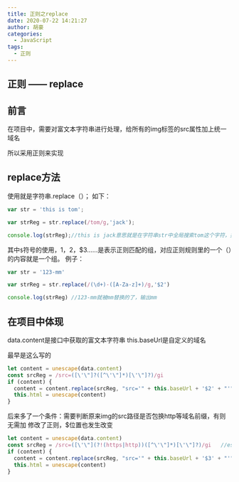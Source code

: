 ```yaml
---
title: 正则之replace
date: 2020-07-22 14:21:27
author: 胡豪
categories: 
  - JavaScript
tags:
  - 正则 
---
```


## 正则 —— replace

## 前言
在项目中，需要对富文本字符串进行处理，给所有的img标签的src属性加上统一域名

所以采用正则来实现

## replace方法
使用就是字符串.replace（）；
如下：
```js
var str = 'this is tom';

var strReg = str.replace(/tom/g,'jack');

console.log(strReg);//this is jack意思就是在字符串str中全局搜索tom这个字符，并将他换成jack`；
```

其中`$`符号的使用，$1，$2，$3......是表示正则匹配的组，对应正则规则里的一个（）的内容就是一个组。
例子：
```js
var str = '123-mm'

var strReg = str.replace(/(\d+)-([A-Za-z]+)/g,'$2')

console.log(strReg) //123-mm就被mm替换的了，输出mm  
```

## 在项目中体现
data.content是接口中获取的富文本字符串
this.baseUrl是自定义的域名

最早是这么写的
```js
let content = unescape(data.content)
const srcReg = /src=([\'\"]?([^\'\"]*)[\'\"]?)/gi   
if (content) {
  content = content.replace(srcReg, "src='" + this.baseUrl + '$2' + "'")
  this.html = unescape(content)
}
```

后来多了一个条件：需要判断原来img的src路径是否包换http等域名前缀，有则无需加
修改了正则，$位置也发生改变
```js
let content = unescape(data.content)
const srcReg = /src=([\'\"](?!(https|http))([^\'\"]*)[\'\"]?)/gi   //eslint-disable-line
if (content) {
  content = content.replace(srcReg, "src='" + this.baseUrl + '$3' + "'")
  this.html = unescape(content)
}
```
